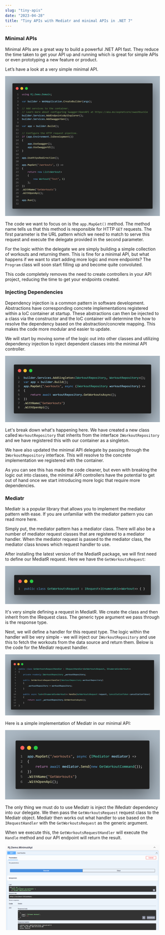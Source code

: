 ```yaml
---
slug: "tiny-apis"
date: "2023-04-28"
title: "Tiny APIs with Mediatr and minimal APIs in .NET 7"
---
```


### Minimal APIs

Minimal APIs are a great way to build a powerful .NET API fast. They reduce the time taken to get your API up and running which is great for simple APIs or even prototyping a new feature or product.

Let’s have a look at a very simple minimal API. 

![Screenshot 1](../images/tinyapi_01.png)

The code we want to focus on is the `app.MapGet()` method. The method name tells us that this method is responsible for HTTP `GET` requests. The first parameter is the URL pattern which we need to match to serve this request and execute the delegate provided in the second parameter.

For the logic within the delegate we are simply building a simple collection of workouts and returning them. This is fine for a minimal API, but what happens if we want to start adding more logic and more endpoints? The `Program` class will soon start filling up and become quite convoluted.

This code completely removes the need to create controllers in your API project, reducing the time to get your endpoints created.

### Injecting Dependencies

Dependency injection is a common pattern in software development. Abstractions have corresponding concrete implementations registered within a IoC container at startup. These abstractions can then be injected to a class via the constructor and the IoC container will determine the how to resolve the dependency based on the abstraction/concrete mapping. This makes the code more modular and easier to update. 

We will start by moving some of the logic out into other classes and utilizing dependency injection to inject dependent classes into the minimal API controller.

![Screenshot 2](../images/tinyapi_02.png)

Let's break down what's happening here. We have created a new class called `WorkoutRepository` that inherits from the interface `IWorkoutRepository` and we have registered this with our container as a singleton. 

We have also updated the minimal API delegate by passing through the `IWorkoutRepository` interface. This will resolve to the concrete implementation we registered with the container.

As you can see this has made the code cleaner, but even with breaking the logic out into classes, the minimal API controllers have the potential to get out of hand once we start introducing more logic that require more dependencies.

### Mediatr

Mediatr is a popular library that allows you to implement the mediator pattern with ease. If you are unfamiliar with the mediator pattern you can read more here.

Simply put, the mediator pattern has a mediator class. There will also be a number of mediator request classes that are registered to a mediator handler. When the mediator request is passed to the mediator class, the mediator class knows which request handler to use.

After installing the latest version of the MediatR package, we will first need to define our MediatR request. Here we have the `GetWorkoutsRequest`:

![Screenshot 3](../images/tinyapi_03.png)

It's very simple defining a request in MediatR. We create the class and then inherit from the IRequest class. The generic type argument we pass through is the response type.

Next, we will define a handler for this request type. The logic within the handler will be very simple - we will inject our `IWorkoutRepository` and use this to fetch the workouts from the data source and return them. Below is the code for the Mediatr request handler.

![Screenshot 3](../images/tinyapi_04.png)

Here is a simple implementation of Mediatr in our minimal API: 

![Screenshot 5](../images/tinyapi_05.png)

The only thing we must do to use Mediatr is inject the IMediatr dependency into our delegate. We then pass the `GetWorkoutsRequest` request class to the Mediatr object. Mediatr then works out what handler to use based on the `IRequestHandler` with the `GetWorkoutsRequest` as the generic argument. 

When we execute this, the `GetWorkoutsRequestHandler` will execute the `Handle` method and our API endpoint will return the result.

![Screenshot 6](../images/tinyapi_06.png)